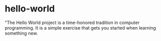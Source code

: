 # hello-world
"The Hello World project is a time-honored tradition in computer programming. It is a simple exercise that gets you started when learning something new.
